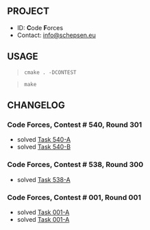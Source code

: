 ## PROJECT ##

* ID: **C**ode **F**orces
* Contact: info@schepsen.eu

## USAGE ##

> `cmake . -DCONTEST`

> `make`

## CHANGELOG ##

### Code Forces, Contest # 540, Round 301 ###

* solved [Task 540-A](http://codeforces.ru/contest/540/problem/A)
* solved [Task 540-B](http://codeforces.ru/contest/540/ptoblem/B)

### Code Forces, Contest # 538, Round 300 ###

* solved [Task 538-A](http://codeforces.ru/contest/538/problem/A)

### Code Forces, Contest # 001, Round 001 ###

* solved [Task 001-A](http://codeforces.ru/contest/1/problem/A)
* solved [Task 001-A](http://codeforces.ru/contest/1/problem/A)
